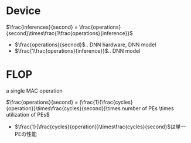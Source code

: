 <!--
 FileName:      device
 Author:        8ucchiman
 CreatedDate:   2023-05-25 16:04:17
 LastModified:  2023-01-25 10:56:12 +0900
 Reference:     https://vectory.work/flops/
 Description:   ---
-->



# Device

$\frac{inferences}{second} = \frac{operations}{second}\times\frac{1\frac{operations}{inference}}$

- $\frac{operations}{secnod}$.. DNN hardware, DNN model
- $\frac{1\frac{operations}{inference}}$.. DNN model




# FLOP

a single MAC operation

$\frac{operations}{second} = (\frac{1}{\frac{cycles}{operation}}\times\frac{cycles}{second})\times number of PEs \times utilization of PEs$

- $\frac{1}{\frac{cycles}{operation}}\times\frac{cycles}{second}$は単一PEの性能



